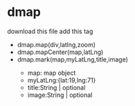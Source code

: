 # dmap
download this file 
add this tag
 <script src="https://maps.google.com/maps/api/js?sensor=true"></script>
<ul>
	<li>dmap.map(div,latlng,zoom)</li>	
	<li>dmap.mapCenter(map,latLng)</li>	
	<li>dmap.mark(map,myLatLng,title,image)</li>
		<ul>
			<li>map: map object</li>
			<li>myLatLng:{lat:19,lng:71}</li>
			<li>title:String | optional </li>
			<li>image:String | optional </li>
		</ul>
</ul>

